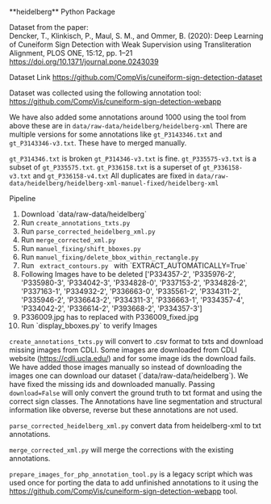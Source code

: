 
<p>**heidelberg** Python Package</p>
Dataset from the paper: <br/>
Dencker, T., Klinkisch, P., Maul, S. M., and Ommer, B. (2020): Deep Learning of Cuneiform Sign Detection with Weak Supervision using Transliteration Alignment, PLOS ONE, 15:12, pp. 1–21 <a href="https://doi.org/10.1371/journal.pone.0243039">https://doi.org/10.1371/journal.pone.0243039</a>

Dataset Link <a href="https://github.com/CompVis/cuneiform-sign-detection-dataset">https://github.com/CompVis/cuneiform-sign-detection-dataset</a>  

Dataset was collected using the following annotation tool: <a href="https://github.com/CompVis/cuneiform-sign-detection-webapp">https://github.com/CompVis/cuneiform-sign-detection-webapp</a> 

We have also added some annotations around 1000 using the tool from above these are in `data/raw-data/heidelberg/heidelberg-xml` 
There are multiple versions for some annotations like <code>gt_P3143346.txt</code> and <code>gt_P3143346-v3.txt</code>. These have to merged manually.</p>

<code>gt_P314346.txt</code> is broken <code>gt_P314346-v3.txt</code> is fine. 
<code>gt_P335575-v3.txt</code> is a subset of  <code>gt_P335575.txt</code>. 
<code>gt_P336158.txt</code> is a superset of <code>gt_P336158-v3.txt</code> and <code>gt_P336158-v4.txt</code>
All duplicates are fixed in `data/raw-data/heidelberg/heidelberg-xml-manuel-fixed/heidelberg-xml` 


Pipeline
<ol>  
<li>Download `data/raw-data/heidelberg` </li>  
<li>Run <code>create_annotations_txts.py</code></li>  
<li>Run <code>parse_corrected_heidelberg_xml.py</code></li>  
<li>Run <code>merge_corrected_xml.py</code></li>  
<li>Run   <code>manuel_fixing/shift_bboxes.py</code></li>
<li>Run <code>manuel_fixing/delete_bbox_within_rectangle.py</code>
<li>Run <code> extract_contours.py </code> with `EXTRACT_AUTOMATICALLY=True` </li>
<li> Following Images have to be deleted ['P334357-2', 'P335976-2', 'P335980-3', 'P334042-3', 'P334828-0', 'P337153-2', 'P334828-2', 'P337163-1', 'P334932-2', 'P336663-0', 'P335561-2', 'P334311-2', 'P335946-2', 'P336643-2', 'P334311-3', 'P336663-1', 'P334357-4', 'P334042-2', 'P336614-2', 'P393668-2', 'P334357-3']
<li> P336009.jpg has to replaced with P336009_fixed.jpg
<li>Run `display_bboxes.py` to verify Images
</ol>
<code>create_annotations_txts.py</code> will convert to .csv format to txts and download missing images from CDLI.
Some images are downloaded from CDLI website (<a href="https://cdli.ucla.edu/">https://cdli.ucla.edu/</a>) and for some image ids the download fails. We have added those images manually so instead of downloading the images one can download our dataset (`data/raw-data/heidelberg`). We have fixed the missing ids and downloaded manually. Passing <code>download=False</code> will only convert the ground truth to txt format and using the correct sign classes.
The Annotations have line segmentation and structural information like obverse, reverse but these annotations are not used.

<code>parse_corrected_heidelberg_xml.py</code> convert data from heidelberg-xml to txt annotations.

<code>merge_corrected_xml.py</code> will merge the corrections with the existing annotations.

<code>prepare_images_for_php_annotation_tool.py</code> is a legacy script which was used once for porting the data to add unfinished annotations to it using the <a href="https://github.com/CompVis/cuneiform-sign-detection-webapp">https://github.com/CompVis/cuneiform-sign-detection-webapp</a> tool.

